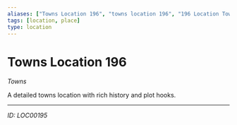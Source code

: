 ```yaml
---
aliases: ["Towns Location 196", "towns location 196", "196 Location Towns"]
tags: [location, place]
type: location
---
```


# Towns Location 196

*Towns*

A detailed towns location with rich history and plot hooks.

---
*ID: LOC00195*